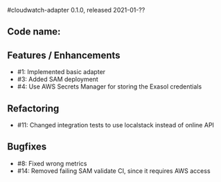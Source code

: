 #cloudwatch-adapter 0.1.0, released 2021-01-??

## Code name:

## Features / Enhancements

* #1: Implemented basic adapter
* #3: Added SAM deployment
* #4: Use AWS Secrets Manager for storing the Exasol credentials

## Refactoring

* #11: Changed integration tests to use localstack instead of online API

## Bugfixes

* #8: Fixed wrong metrics
* #14: Removed failing SAM validate CI, since it requires AWS access
